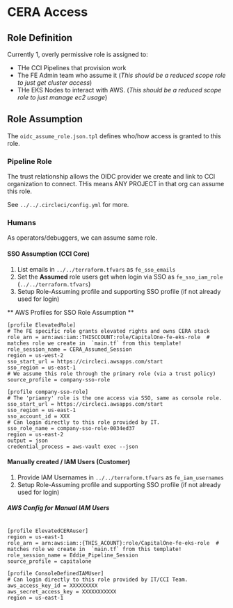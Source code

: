 # CERA Access

## Role Definition

Currently 1, overly permissive role is assigned to:
- THe CCI Pipelines that provision work
- The FE Admin team who assume it (_This should be a reduced scope role to just get cluster access_)
- THe EKS Nodes to interact with AWS. (_This should be a reduced scope role to just manage ec2 usage_)


## Role Assumption

The `oidc_assume_role.json.tpl` defines who/how access is granted to this role.

### Pipeline Role 

The trust relationship allows the OIDC provider we create and link to CCI organization to connect.  THis means ANY PROJECT in that org can assume this role.

See `../../.circleci/config.yml` for more.

### Humans

As operators/debuggers, we can assume same role.  


#### SSO Assumption (CCI Core)

1) List emails in `../../terraform.tfvars` as `fe_sso_emails`
2) Set the **Assumed** role users get when login via SSO as `fe_sso_iam_role` (`../../terraform.tfvars`)
3) Setup Role-Assuming profile and supporting SSO profile (if not already used for login)

** AWS Profiles for SSO Role Assumption **
```
[profile ElevatedRole]
# The FE specific role grants elevated rights and owns CERA stack
role_arn = arn:aws:iam::THISCCOUNT:role/CapitalOne-fe-eks-role  # matches role we create in  `main.tf` from this template!
role_session_name = CERA_Assumed_Session
region = us-west-2
sso_start_url = https://circleci.awsapps.com/start
sso_region = us-east-1
# We assume this role through the primary role (via a trust policy)
source_profile = company-sso-role

[profile company-sso-role]
# The 'priamry' role is the one access via SSO, same as console role.
sso_start_url = https://circleci.awsapps.com/start
sso_region = us-east-1
sso_account_id = XXX
# Can login directly to this role provided by IT.
sso_role_name = company-sso-role-0034ed37
region = us-east-2
output = json
credential_process = aws-vault exec --json
```



#### Manually created / IAM Users (Customer)


1) Provide IAM Usernames in `../../terraform.tfvars` as `fe_iam_usernames`
2) Setup Role-Assuming profile and supporting SSO profile (if not already used for login)

##### AWS Config for Manual IAM Users

```

[profile ElevatedCERAuser]
region = us-east-1
role_arn = arn:aws:iam::{THIS_ACOUNT}:role/CapitalOne-fe-eks-role  # matches role we create in  `main.tf` from this template!
role_session_name = Eddie_Pipeline_Session
source_profile = capitalone

[profile ConsoleDefinedIAMUser]
# Can login directly to this role provided by IT/CCI Team.
aws_access_key_id = XXXXXXXXX
aws_secret_access_key = XXXXXXXXXXX
region = us-east-1
```